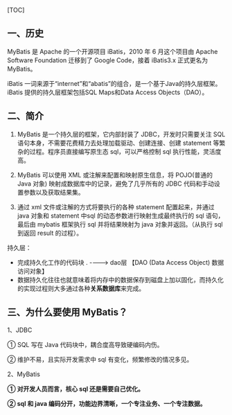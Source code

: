 [TOC]

## 一、历史

MyBatis 是 Apache 的一个开源项目 iBatis，2010 年 6 月这个项目由 Apache Software Foundation 迁移到了 Google Code，接着 iBatis3.x 正式更名为 MyBatis。

iBatis 一词来源于“internet”和“abatis”的组合，是一个基于Java的持久层框架。 iBatis	提供的持久层框架包括SQL Maps和Data Access Objects（DAO）。

## 二、简介

1. MyBatis 是一个持久层的框架，它内部封装了 JDBC，开发时只需要关注 SQL 语句本身，不需要花费精力去处理加载驱动、创建连接、创建 statement  等繁杂的过程。程序员直接编写原生态 sql，可以严格控制 sql 执行性能，灵活度高。

2. MyBatis 可以使用 XML 或注解来配置和映射原生信息，将 POJO(普通的 Java 对象) 映射成数据库中的记录，避免了几乎所有的 JDBC 代码和手动设置参数以及获取结果集。

3. 通过 xml 文件或注解的方式将要执行的各种 statement 配置起来，并通过 java 对象和 statement 中sql 的动态参数进行映射生成最终执行的 sql 语句，最后由 mybatis 框架执行 sql 并将结果映射为 java 对象并返回。（从执行 sql 到返回 result 的过程）。

持久层：

- 完成持久化工作的代码块 . ----> dao层 【DAO (Data Access Object) 数据访问对象】 
- 数据持久化往往也就意味着将内存中的数据保存到磁盘上加以固化，而持久化的实现过程则大多通过各种**关系数据库**来完成。 

## 三、为什么要使用 MyBatis？

1、JDBC

① SQL 写在 Java 代码块中，耦合度高导致硬编码内伤。

② 维护不易，且实际开发需求中 sql 有变化，频繁修改的情况多见。

2、MyBatis

**① 对开发人员而言，核心 sql 还是需要自己优化。**

**② sql 和 java 编码分开，功能边界清晰，一个专注业务、一个专注数据。**